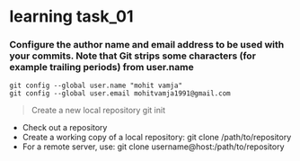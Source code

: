 # learning task_01

### Configure the author name and email address to be used with your commits. Note that Git strips some characters (for example trailing periods) from user.name

```
git config --global user.name "mohit vamja"
git config --global user.email mohitvamja1991@gmail.com
```

> Create a new local repository git init

+ Check out a repository
+ Create a working copy of a local repository: git clone /path/to/repository
+ For a remote server, use: git clone username@host:/path/to/repository
